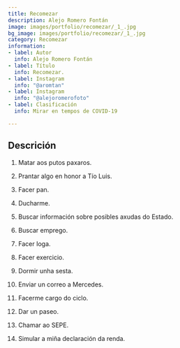 ```yaml
---
title: Recomezar
description: Alejo Romero Fontán
image: images/portfolio/recomezar/_1_.jpg
bg_image: images/portfolio/recomezar/_1_.jpg
category: Recomezar
information:
- label: Autor
  info: Alejo Romero Fontán
- label: Título
  info: Recomezar.
- label: Instagram
  info: "@aromtan"
- label: Instagram
  info: "@alejoromerofoto"
- label: Clasificación
  info: Mirar en tempos de COVID-19

---
```

## Descrición

1. Matar aos putos paxaros.

2. Prantar algo en honor a Tío Luis.

3. Facer pan.

4. Ducharme.

5. Buscar información sobre posibles axudas do Estado.

6. Buscar emprego.

7. Facer Ioga.

8. Facer exercicio.

9. Dormir unha sesta.

10. Enviar un correo a Mercedes.

11. Facerme cargo do ciclo.

12. Dar un paseo.

13. Chamar ao SEPE.

14. Simular a miña declaración da renda.